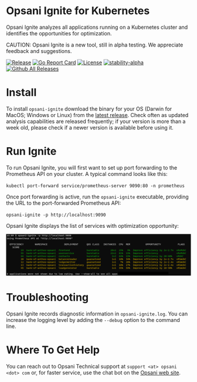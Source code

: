 # Opsani Ignite for Kubernetes

Opsani Ignite analyzes all applications running on a Kubernetes cluster 
and identifies the opportunities for optimization.

CAUTION: Opsani Ignite is a new tool, still in alpha testing. We appreciate feedback and suggestions.

[![Release](https://img.shields.io/github/release/opsani/opsani-ignite.svg?style=for-the-badge)](https://github.com/opsani/opsani-ignite/releases/latest)
[![Go Report Card](https://goreportcard.com/badge/github.com/opsani/opsani-ignite?style=for-the-badge)](https://goreportcard.com/report/github.com/opsani/opsani-ignite)
[![License](https://img.shields.io/badge/License-Apache%202.0-blue.svg?style=for-the-badge)](LICENSE.md)
[![stability-alpha](https://img.shields.io/badge/stability-alpha-f4d03f.svg)](https://github.com/mkenney/software-guides/blob/master/STABILITY-BADGES.md#alpha)
[![Github All Releases](https://img.shields.io/github/downloads/opsani/opsani-ignite/total.svg?style=for-the-badge)](https://github.com/opsani/opsani-ignite/releases/latest)


# Install

To install `opsani-ignite` download the binary for your OS (Darwin for MacOS; Windows or Linux) from the [latest release](https://github.com/opsani/opsani-ignite/releases/latest). Check often as updated analysis capabilities are released frequently; if your version is more than a week old, please check if a newer version is available before using it.

# Run Ignite

To run Opsani Ignite, you will first want to set up port forwarding to the Prometheus API on your cluster. A typical command looks like this:

`kubectl port-forward service/prometheus-server 9090:80 -n prometheus`

Once port forwarding is active, run the `opsani-ignite` executable, providing the URL to the port-forwarded Prometheus API:

`opsani-ignite -p http://localhost:9090`

Opsani Ignite displays the list of services with optimization opportunity:

![screenshot](screenshot.png)

# Troubleshooting 

Opsani Ignite records diagnostic information in `opsani-ignite.log`. You can increase the logging level by adding the `--debug` option to the command line.

# Where To Get Help

You can reach out to Opsani Technical support at `support <at> opsani <dot> com` or, for faster service, use the chat bot on the [Opsani web site](www.opsani.com).
